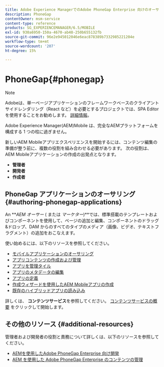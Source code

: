 ```yaml
---
title: Adobe Experience ManagerでのAdobe PhoneGap Enterprise 向けのオーサリング
description: PhoneGap
contentOwner: msm-service
content-type: reference
products: SG_EXPERIENCEMANAGER/6.5/MOBILE
exl-id: 930a6950-150a-4670-ab48-250b655132fb
source-git-commit: 96e2e945012046e6eac878389b7332985221204e
workflow-type: tm+mt
source-wordcount: '207'
ht-degree: 15%

---
```


# PhoneGap{#phonegap}

>[!NOTE]
>
>Adobeは、単一ページアプリケーションのフレームワークベースのクライアントサイドレンダリング（React など）を必要とするプロジェクトでは、SPA Editor を使用することをお勧めします。 [詳細情報](/help/sites-developing/spa-overview.md)。

Adobe Experience Manager(AEM)Mobile は、完全なAEMプラットフォームを構成する 1 つの柱に過ぎません。

新しいAEM Mobileアプリエクスペリエンスを開始するには、コンテンツ編集の準備が整う前に、複数の役割を組み合わせる必要があります。 次の役割は、AEM Mobileアプリケーションの作成の出発点となります。

* **管理者**
* **開発者**
* **作成者**

## PhoneGap アプリケーションのオーサリング {#authoring-phonegap-applications}

An ***AEM オーサー* ( または *マーケター*)**では、標準搭載のテンプレートおよびコンポーネントを使用して、ページの追加と編集、コンポーネントのドラッグ&amp;ドロップ、DAM からのすべてのタイプのメディア（画像、ビデオ、テキストフラグメント）の追加をおこなえます。

使い始めるには、以下のリソースを参照してください。

* [モバイルアプリケーションのオーサリング](/help/mobile/phonegap-authoring-apps.md)
* [アプリコンテンツの作成および管理](/help/mobile/phonegap-manage-app-content.md)
* [アプリを管理タイル](/help/mobile/phonegap-app-details-tile.md)
* [アプリのメタデータの編集](/help/mobile/phonegap-editmetadata.md)
* [アプリの定義](/help/mobile/phonegap-app-definitions.md)
* [作成ウィザードを使用したAEM Mobileアプリの作成](/help/mobile/phonegap-create-new-app.md)
* [既存のハイブリッドアプリの読み込み](/help/mobile/phonegap-adding-content-to-imported-app.md)

詳しくは、 **コンテンツサービス**&#x200B;を参照してください。 [コンテンツサービスの概要](/help/mobile/develop-content-as-a-service.md) をクリックして開始します。

## その他のリソース {#additional-resources}

管理者および開発者の役割と責務について詳しくは、以下のリソースを参照してください。

* [AEMを使用したAdobe PhoneGap Enterprise 向け開発](/help/mobile/developing-in-phonegap.md)
* [AEM を使用した Adobe PhoneGap Enterprise のコンテンツの管理](/help/mobile/administer-phonegap.md)
